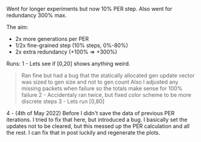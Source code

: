Went for longer experiments but now 10% PER step. Also went for redundancy 300% max.

The aim:
- 2x more generations per PER
- 1/2x fine-grained step (10% steps, 0%-80%)
- 2x extra redundancy (+100% => +300%)

Runs:
1 - Lets see if [0,20] shows anything weird.
> Ran fine but had a bug that the statically allocated gen update vector was sized to gen size and not to gen count
> Also I adjusted any missing packets when failure so the totals make sense for 100% failure
2 - Accidentaly ran twice, but fixed color scheme to be more discrete steps
3 - Lets run [0,80]

4 - (4th of May 2022) Before I didn't save the data of previous PER iterations. I tried to fix that here, but introduced a bug.
I basically set the updates not to be cleared, but this messed up the PER calculation and all the rest.
I can fix that in post luckily and regenerate the plots.